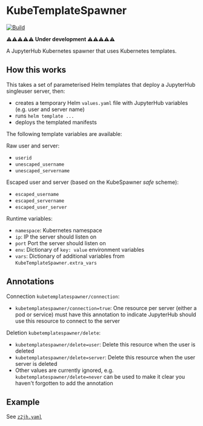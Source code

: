 # KubeTemplateSpawner

[![Build](https://github.com/manics/jupyterhub-kubetemplatespawner/actions/workflows/workflow.yml/badge.svg)](https://github.com/manics/jupyterhub-kubetemplatespawner/actions/workflows/workflow.yml)

**⚠️⚠️⚠️⚠️⚠️ Under development ⚠️⚠️⚠️⚠️⚠️**

A JupyterHub Kubernetes spawner that uses Kubernetes templates.

## How this works

This takes a set of parameterised Helm templates that deploy a JupyterHub singleuser server, then:

- creates a temporary Helm `values.yaml` file with JupyterHub variables (e.g. user and server name)
- runs `helm template ...`
- deploys the templated manifests

The following template variables are available:

Raw user and server:

- `userid`
- `unescaped_username`
- `unescaped_servername`

Escaped user and server (based on the KubeSpawner _safe_ scheme):

- `escaped_username`
- `escaped_servername`
- `escaped_user_server`

Runtime variables:

- `namespace`: Kubernetes namespace
- `ip`: IP the server should listen on
- `port` Port the server should listen on
- `env`: Dictionary of `key: value` environment variables
- `vars`: Dictionary of additional variables from `KubeTemplateSpawner.extra_vars`

## Annotations

Connection `kubetemplatespawner/connection`:

- `kubetemplatespawner/connection=true`: One resource per server (either a pod or service) must have this annotation to indicate JupyterHub should use this resource to connect to the server

Deletion `kubetemplatespawner/delete`:

- `kubetemplatespawner/delete=user`: Delete this resource when the user is deleted
- `kubetemplatespawner/delete=server`: Delete this resource when the user server is deleted
- Other values are currently ignored, e.g. `kubetemplatespawner/delete=never` can be used to make it clear you haven't forgotten to add the annotation

## Example

See [`z2jh.yaml`](z2jh.yaml)
